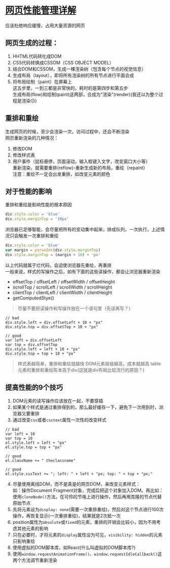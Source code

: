 # [网页性能管理详解](http://www.ruanyifeng.com/blog/2015/09/web-page-performance-in-depth.html)
应该杜绝响应缓慢，占用大量资源的网页  

## 网页生成的过程：  
1. HHTML代码转化成DOM  
2. CSS代码转换成CSSOM（CSS OBJECT MODEL）  
3. 结合DOM和CSSOM，生成一棵渲染树（包含每个节点的视觉信息）  
4. 生成布局（layout），即将所有渲染树的所有节点进行平面合成  
5. 将布局绘制（paint）在屏幕上  
这五步里，一到三都是非常快的，耗时的是第四步和第五步  
生成布局(flow)和绘制(paint)这两部，合成为"渲染"(render)(我还以为整个过程是渲染😔)  

## 重排和重绘
生成网页的时候，至少会渲染一次，访问过程中，还会不断渲染  
网页重新渲染的几种情况：  
1. 修改DOM  
2. 修改样式表  
3. 用户事件（鼠标悬停，页面滚动，输入框键入文字，改变窗口大小等）  
重新渲染，就需要重排(reflow)-重新生成新的布局，重绘（repaint）  
注意：重绘不一定会出发重排，如改变元素的颜色

## 对于性能的影响
重排和重绘是影响性能的根本原因  
```js
div.style.color = 'blue'
div.style.marginTop = '30px'
```
浏览器已足够智能，会尽量把所有的变动集中起来，排成队列，一次执行，上述情况只会触发一次重排和重绘
```js
div.style.color = 'blue'
var margin = parseInt(div.style.marginTop)
div.style.marginTop = (margin + 10) + 'px'
```
以上代码就属于烂代码，会迫使浏览器先重绘，再重排  
一般来说，样式的写操作之后，如有下面的这些读操作，都会让浏览器重新渲染  
- offsetTop / offsetLeft / offsetWidth / offsetHeight  
- scrollTop / scrollLeft / scrollWidth / scrollHeight  
- clientTop / clientLeft / clientWidth / clientHeight  
- getComputedStye()  
> 尽量不要把读操作和写操作放在一个语句里（先读再写？）
```
// bad
div.style.left = div.offsetLeft + 10 + "px"
div.style.top = div.offsetTop + 10 + "px"

// good
var left = div.offsetLeft
var top = div.offsetTop
div.style.left = left + 10 + "px"
div.style.top = top + 10 + "px"
```
> 样式表越简单，重排和重绘就越快
> DOM元素层级越高，成本就越高
> table 元素的重排和重绘陈本高于div(这就是div布局比较流行的原因？)

## 提高性能的9个技巧
1. DOM元素的读写操作应该放在一起，不要穿插  
2. 如果某个样式是通过重排得到的，那么最好缓存一下，避免下一次用到时，浏览器又要重排  
3. 通过改变`css`或者`csstext`属性一次性的改变样式
```
// bad
var left = 10
var top = 10
el.style.left = left + "px"
el.style.top = top + "px"

// good
el.className += " theclassname"

// good
el.style.cssText += "; left: " + left + "px; top: " + top + "px;"
```
4. 尽量使用离线DOM，而不是真是的网页DOM，来改变元素样式：  
如：操作Document
Fragment对象，完成后把这个对象加入DOM。再比如：使用`cloneNode()`方法，在可伶的节电上进行操作，然后再用克隆的节点代替原始节点  
5. 先将元素设为`display:
   none`(需要一次重排重绘)，然后对这个节点进行100次操作，再恢复显示(一次重排重绘)，结果就是2次抵一次  
6. position属性为`absolute`或`fixed`的元素，重排的开销会比较小，因为不用考虑其他元素的影响  
7. 只在必要时，才将元素的`display`属性设为可见，`visibility:
   hidden`的元素只影响重绘  
8. 使用虚拟的DOM脚本库，如React(什么叫虚拟的DOM脚本库?)
9. 使用`window.requestAnimationFrame()`、`window.requestIdleCallback()`这两个方法调节重新渲染
